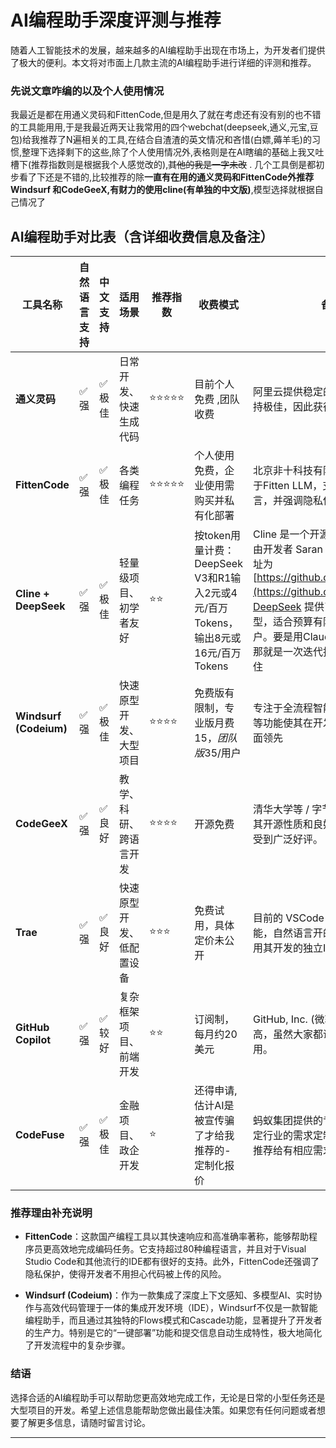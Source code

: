 # AI编程助手深度评测与推荐

随着人工智能技术的发展，越来越多的AI编程助手出现在市场上，为开发者们提供了极大的便利。本文将对市面上几款主流的AI编程助手进行详细的评测和推荐。
### 先说文章咋编的以及个人使用情况
我最近是都在用通义灵码和FittenCode,但是用久了就在考虑还有没有别的也不错的工具能用用,于是我最近两天让我常用的四个webchat(deepseek,通义,元宝,豆包)给我推荐了N遍相关的工具,在结合自渣渣的英文情况和吝惜(白嫖,薅羊毛)的习惯,整理下选择剩下的这些,除了个人使用情况外,表格则是在AI瞎编的基础上我又吐槽下(推荐指数则是根据我个人感觉改的),~~其他的我是一字未改~~ .
几个工具倒是都初步看了下还是不错的,比较推荐的除**一直有在用的通义灵码和FittenCode外推荐Windsurf 和CodeGeeX,有财力的使用cline(有单独的中文版)**,模型选择就根据自己情况了
## AI编程助手对比表（含详细收费信息及备注）

| 工具名称           | 自然语言支持 | 中文支持 | 适用场景                 | 推荐指数 | 收费模式                                                                                      | 备注                                                                                       |
|--------------------|--------------|----------|--------------------------|----------|-----------------------------------------------------------------------------------------------|--------------------------------------------------------------------------------------------|
| **通义灵码**       | ✅ 强        | ✅ 极佳   | 日常开发、快速生成代码   | ⭐⭐⭐⭐⭐    | 目前个人免费 ,团队收费| 阿里云提供稳定的服务，且中文支持极佳，因此获得最高推荐指数。                               |
| **FittenCode**     | ✅ 强        | ✅ 极佳   | 各类编程任务             | ⭐⭐⭐⭐⭐    | 个人使用免费，企业使用需购买并私有化部署                                                     | 北京非十科技有限公司的产品，基于Fitten LLM，支持多种编程语言，并强调隐私保护        |
| **Cline + DeepSeek** | ✅ 强        | ✅ 极佳   | 轻量级项目、初学者友好   | ⭐⭐     | 按token用量计费：DeepSeek V3和R1输入2元或4元/百万Tokens，输出8元或16元/百万Tokens  | Cline 是一个开源的VSCode扩展，由开发者 Saran 创建，GitHub 地址为 [https://github.com/cline/cline](https://github.com/cline/cline)；DeepSeek 提供了高性能的语言模型，适合预算有限但追求效率的用户。要是用Claude 3.7 Sonnet's 那就是一次迭代挨一刀,扛不住扛不住 |
| **Windsurf (Codeium)** | ✅ 强        | ✅ 极佳   | 快速原型开发、大型项目   | ⭐⭐⭐⭐     | 免费版有限制，专业版月费$15，团队版$35/用户                                                 | 专注于全流程智能开发，一键部署等功能使其在开发工作流完整性方面领先                |
| **CodeGeeX**       | ✅ 强        | ✅ 良好   | 教学、科研、跨语言开发   | ⭐⭐⭐⭐    | 开源免费                                                                                     | 清华大学等 / 字节跳动（合作），因其开源性质和良好的跨语言支持，受到广泛好评。              |
| **Trae**           | ✅ 强        | ✅ 良好   | 快速原型开发、低配置设备 | ⭐⭐⭐     | 免费试用，具体定价未公开                                                                     | 目前的 VSCode 插件只提供基础功能，自然语言开的高级功能需要使用其开发的独立IDE trae |
| **GitHub Copilot** | ✅ 强        | ✅ 较好   | 复杂框架项目、前端开发   | ⭐⭐    | 订阅制，每月约20美元                                                                          | GitHub, Inc. (微软子公司)，费用较高，虽然大家都说好,但是我选择不用。|
| **CodeFuse**       | ✅ 强        | ✅ 极佳   | 金融项目、政企开发       | ⭐     |还得申请,估计AI是被宣传骗了才给我推荐的- 定制化报价                                                                                   | 蚂蚁集团提供的专业服务，针对特定行业的需求定制解决方案，因此推荐给有相应需求的专业人士。    |

### 推荐理由补充说明

- **FittenCode**：这款国产编程工具以其快速响应和高准确率著称，能够帮助程序员更高效地完成编码任务。它支持超过80种编程语言，并且对于Visual Studio Code和其他流行的IDE都有很好的支持。此外，FittenCode还强调了隐私保护，使得开发者不用担心代码被上传的风险。
  
- **Windsurf (Codeium)**：作为一款集成了深度上下文感知、多模型AI、实时协作与高效代码管理于一体的集成开发环境（IDE），Windsurf不仅是一款智能编程助手，而且通过其独特的Flows模式和Cascade功能，显著提升了开发者的生产力。特别是它的“一键部署”功能和提交信息自动生成特性，极大地简化了开发流程中的复杂步骤。
### 结语

选择合适的AI编程助手可以帮助您更高效地完成工作，无论是日常的小型任务还是大型项目的开发。希望上述信息能帮助您做出最佳决策。如果您有任何问题或者想要了解更多信息，请随时留言讨论。

---
